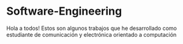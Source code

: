 # Software-Engineering
Hola a todos! Estos son algunos trabajos que he desarrollado como estudiante de comunicación y electrónica orientado a computación
